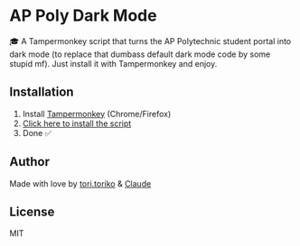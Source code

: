 # AP Poly Dark Mode

🎓 A Tampermonkey script that turns the AP Polytechnic student portal into dark mode (to replace that dumbass default dark mode code by some stupid mf).
Just install it with Tampermonkey and enjoy.

## Installation

1. Install [Tampermonkey](https://www.tampermonkey.net/) (Chrome/Firefox)
2. [Click here to install the script](link-to-raw-user-script.js)
3. Done ✅

## Author

Made with love by [tori.toriko](https://github.com/tori-toriko) & [Claude](https://claude.ai) 

## License

MIT
